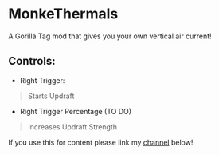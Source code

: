 # MonkeThermals
A Gorilla Tag mod that gives you your own vertical air current!

## Controls:
- Right Trigger:
> Starts Updraft

- Right Trigger Percentage (TO DO)
> Increases Updraft Strength

If you use this for content please link my [channel](https://www.youtube.com/@StrongSyntax) below!
